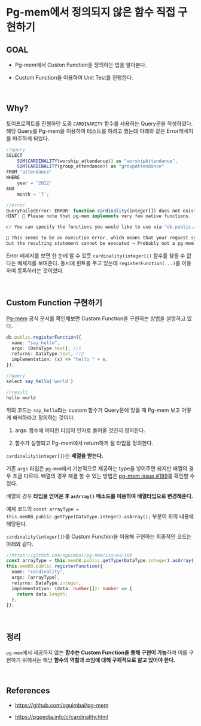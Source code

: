 # Pg-mem에서 정의되지 않은 함수 직접 구현하기

## GOAL

- Pg-mem에서 Custon Function을 정의하는 법을 알아본다.

- Custom Function을 이용하여 Unit Test를 진행한다.

<br>

## Why?

토이프로젝트를 진행하던 도중 `CARDINARITY` 함수를 사용하는 Query문을 작성하였다. 해당 Query를 Pg-mem을 이용하여 테스트를 하려고 했는데 아래와 같은 Error메세지를 마주하게 되었다.

```ts
//query
SELECT
    SUM(CARDINALITY(worship_attendance)) as "worshipAttendance",
    SUM(CARDINALITY(group_attendance)) as "groupAttendance"
FROM "attendance"
WHERE
    year = '2022'
AND
    month = '7';

//error
QueryFailedError: ERROR: function cardinality(integer[]) does not exist
HINT: 🔨 Please note that pg-mem implements very few native functions.

👉 You can specify the functions you would like to use via "db.public.registerFunction(...)"

🐜 This seems to be an execution error, which means that your request syntax seems okay,
but the resulting statement cannot be executed → Probably not a pg-mem error.
```

Error 메세지를 보면 한 눈에 알 수 있듯 `cardinality(integer[])` 함수를 찾을 수 없다는 메세지를 보여준다. 동시에 힌트를 주고 있는데 `registerFunction(...)`를 이용하여 등록하라는 것이였다.

<br>

## Custom Function 구현하기

[Pg-mem](https://github.com/oguimbal/pg-mem#custom-functions) 공식 문서를 확인해보면 Custom Function을 구현하는 방법을 설명하고 있다.

```ts
db.public.registerFunction({
  name: "say_hello",
  args: [DataType.text], //1
  returns: DataType.text, //2
  implementation: (x) => "hello " + x,
});

//query
select say_hello('world')

//result
hello world
```

위의 코드는 `say_hello`라는 custom 함수가 Query문에 있을 때 Pg-mem 보고 어떻게 해석하라고 정의하는 것이다.

1. args: 함수에 어떠한 타입이 인자로 들어올 것인지 정의한다.

2. 함수가 실행되고 Pg-mem에서 return하게 될 타입을 정의한다.

`cardinality(integer[])`는 **배열을 받는다.**

기존 `args` 타입은 `pg-mem`에서 기본적으로 제공하는 type을 넣어주면 되지만 배열의 경우 조금 다르다. 배열의 경우 해결 할 수 있는 방법은 [pg-mem issue #189](//https://github.com/oguimbal/pg-mem/issues/189)를 확인할 수 있다.

배열의 경우 **타입을 얻어온 후 `asArray()` 메소드를 이용하여 배열타입으로 변경해준다.**

예제 코드의 `const arrayType = this.memDB.public.getType(DataType.integer).asArray();` 부분이 위의 내용에 해당된다.

`cardinality(integer[])`를 Custom Function을 이용해 구현하는 최종적인 코드는 아래와 같다.

```ts
//https://github.com/oguimbal/pg-mem/issues/189
const arrayType = this.memDB.public.getType(DataType.integer).asArray();
this.memDB.public.registerFunction({
  name: "cardinality",
  args: [arrayType],
  returns: DataType.integer,
  implementation: (data: number[]): number => {
    return data.length;
  },
});
```

<br>

## 정리

`pg-mem`에서 제공하지 않는 **함수는 Custom Function을 통해 구현이 가능**하며 이를 구현하기 위해서는 해당 **함수의 역할과 쓰임에 대해 구체적으로 알고 있어야 한다.**

<br>

## References

- https://github.com/oguimbal/pg-mem

- https://pgpedia.info/c/cardinality.html

